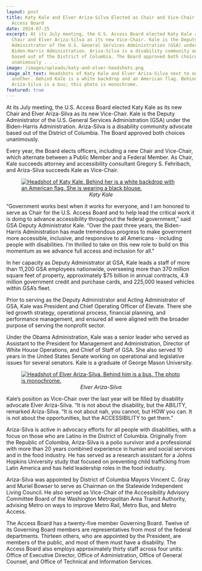```yaml
---
layout: post
title: Katy Kale and Elver Ariza-Silva Elected as Chair and Vice-Chair to U.S.
  Access Board
date: 2024-07-25
excerpt: At its July meeting, the U.S. Access Board elected Katy Kale as its new
  Chair and Elver Ariza-Silva as its new Vice-Chair. Kale is the Deputy
  Administrator of the U.S. General Services Administration (GSA) under the
  Biden-Harris Administration. Ariza-Silva is a disability community advocate
  based out of the District of Columbia. The Board approved both choices
  unanimously . . .
image: /images/uploads/katy-and-elver-headshots.png
image_alt_text: Headshots of Katy Kale and Elver Ariza-Silva next to one
  another. Behind Kale is a white backdrop and an American flag. Behind
  Ariza-Silva is a bus; this photo is monochrome.
featured: true
---
```

At its July meeting, the U.S. Access Board elected Katy Kale as its new Chair and Elver Ariza-Silva as its new Vice-Chair. Kale is the Deputy Administrator of the U.S. General Services Administration (GSA) under the Biden-Harris Administration. Ariza-Silva is a disability community advocate based out of the District of Columbia. The Board approved both choices unanimously.

Every year, the Board elects officers, including a new Chair and Vice-Chair, which alternate between a Public Member and a Federal Member. As Chair, Kale succeeds attorney and accessibility consultant Gregory S. Fehribach, and Ariza-Silva succeeds Kale as Vice-Chair.

<figure class="img-right">
  <a href="{{ site.baseurl }}/images/uploads/katy-kale-with-border.png">
    <img src="{{ site.baseurl }}/images/uploads/katy-kale-with-border.png" alt="Headshot of Katy Kale. Behind her is a white backdrop with an American flag. She is wearing a black blouse." class="center">
  </a>
  <figcaption style="text-align:center">
    <em>Katy Kale</em>
  </figcaption>
</figure>

“Government works best when it works for everyone, and I am honored to serve as Chair for the U.S. Access Board and to help lead the critical work it is doing to advance accessibility throughout the federal government,” said GSA Deputy Administrator Kale. “Over the past three years, the Biden-Harris Administration has made tremendous progress to make government more accessible, inclusive, and responsive to all Americans - including people with disabilities. I’m thrilled to take on this new role to build on this momentum as we advance full access and inclusion for all."

In her capacity as Deputy Administrator at GSA, Kale leads a staff of more than 11,200 GSA employees nationwide, overseeing more than 370 million square feet of property, approximately $75 billion in annual contracts, 4.9 million government credit and purchase cards, and 225,000 leased vehicles within GSA’s fleet.

Prior to serving as the Deputy Administrator and Acting Administrator of GSA, Kale was President and Chief Operating Officer of Elevate. There she led growth strategy, operational process, financial planning, and performance management, and ensured all were aligned with the broader purpose of serving the nonprofit sector.

Under the Obama Administration, Kale was a senior leader who served as Assistant to the President for Management and Administration, Director of White House Operations, and Chief of Staff of GSA. She also served 10 years in the United States Senate working on operational and legislative issues for several senators. Kale is a graduate of George Mason University.

<figure class="img-left">
  <a href="{{ site.baseurl }}/images/uploads/elver-ariza-silva-with-border.png">
    <img src="{{ site.baseurl }}/images/uploads/elver-ariza-silva-with-border.png" alt="Headshot of Elver Ariza-Silva. Behind him is a bus. The photo is monochrome." class="center">
  </a>
  <figcaption style="text-align:center">
    <em>Elver Ariza-Silva</em>
  </figcaption>
</figure>

Kale’s position as Vice-Chair over the last year will be filled by disability advocate Elver Ariza-Silva. “It is not about the disability, but the ABILITY, remarked Ariza-Silva. “It is not about nah, you cannot, but HOW you can. It is not about the opportunities, but the ACCESSIBILITY to get them.”

Ariza-Silva is active in advocacy efforts for all people with disabilities, with a focus on those who are Latino in the District of Columbia. Originally from the Republic of Colombia, Ariza-Silva is a polio survivor and a professional with more than 20 years combined experience in human and social services and in the food industry. He has served as a research assistant for a Johns Hopkins University study that focused on preventing child trafficking from Latin America and has held leadership roles in the food industry.

Ariza-Silva was appointed by District of Columbia Mayors Vincent C. Gray and Muriel Bowser to serve as Chairman on the Statewide Independent Living Council. He also served as Vice-Chair of the Accessibility Advisory Committee Board of the Washington Metropolitan Area Transit Authority, advising Metro on ways to improve Metro Rail, Metro Bus, and Metro Access.

The Access Board has a twenty-five member Governing Board. Twelve of its Governing Board members are representatives from most of the federal departments. Thirteen others, who are appointed by the President, are members of the public, and most of them must have a disability. The Access Board also employs approximately thirty staff across four units: Office of Executive Director, Office of Administration, Office of General Counsel, and Office of Technical and Information Services.
